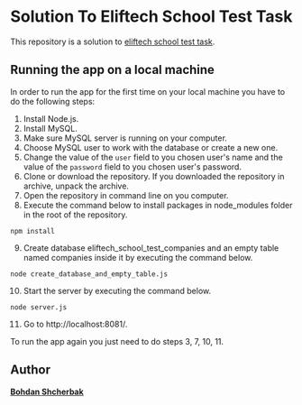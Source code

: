 # Solution To Eliftech School Test Task

This repository is a solution to [eliftech school test task](https://docs.google.com/document/d/120dL3A0v8EWTbetQbeFOBhWUyD4DFRLQNCQoTMW54To/edit).

## Running the app on a local machine

In order to run the app for the first time on your local machine you have to do the following steps:

1. Install Node.js.
2. Install MySQL.
3. Make sure MySQL server is running on your computer.
4. Choose MySQL user to work with the database or create a new one.
5. Change the value of the `user` field to you chosen user's name and the value of the `password` field to you chosen user's password.
6. Clone or download the repository. If you downloaded the repository in archive, unpack the archive.
7. Open the repository in command line on you computer.
8. Execute the command below to install packages in node_modules folder in the root of the repository.
```
npm install
```
9. Create database eliftech_school_test_companies and an empty table named companies inside it by executing the command below.
```
node create_database_and_empty_table.js
```
10. Start the server by executing the command below.
```
node server.js
```
11. Go to http://localhost:8081/.

To run the app again you just need to do steps 3, 7, 10, 11.

## Author

**[Bohdan Shcherbak](https://github.com/ibodi)**
